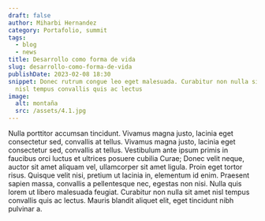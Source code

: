 ```yaml
---
draft: false
author: Miharbi Hernandez
category: Portafolio, summit
tags:
  - blog
  - news
title: Desarrollo como forma de vida
slug: desarrollo-como-forma-de-vida
publishDate: 2023-02-08 18:30
snippet: Donec rutrum congue leo eget malesuada. Curabitur non nulla sit amet
  nisl tempus convallis quis ac lectus
image:
  alt: montaña
  src: /assets/4.1.jpg
---
```

Nulla porttitor accumsan tincidunt. Vivamus magna justo, lacinia eget consectetur sed, convallis at tellus. Vivamus magna justo, lacinia eget consectetur sed, convallis at tellus. Vestibulum ante ipsum primis in faucibus orci luctus et ultrices posuere cubilia Curae; Donec velit neque, auctor sit amet aliquam vel, ullamcorper sit amet ligula. Proin eget tortor risus. Quisque velit nisi, pretium ut lacinia in, elementum id enim. Praesent sapien massa, convallis a pellentesque nec, egestas non nisi. Nulla quis lorem ut libero malesuada feugiat. Curabitur non nulla sit amet nisl tempus convallis quis ac lectus. Mauris blandit aliquet elit, eget tincidunt nibh pulvinar a.